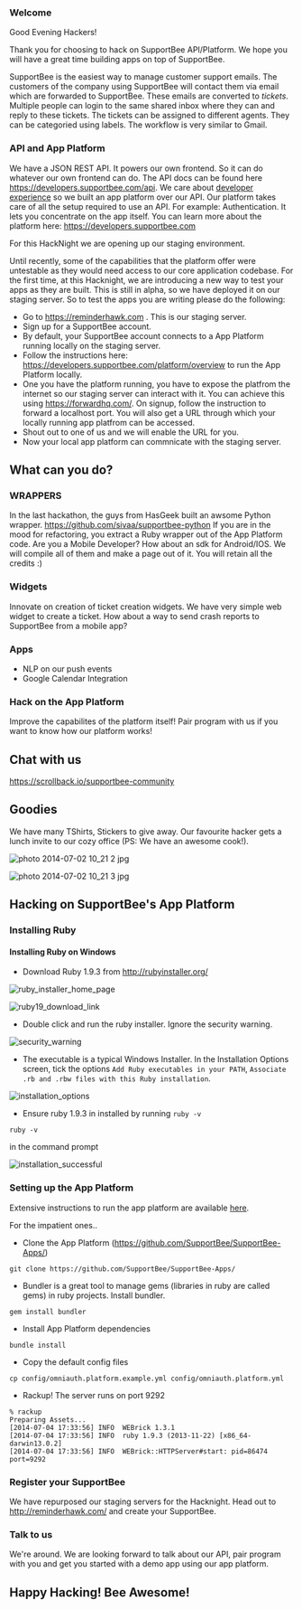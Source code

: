 ### Welcome

Good Evening Hackers!

Thank you for choosing to hack on SupportBee API/Platform. We hope you will have a great time building apps on top of SupportBee.

SupportBee is the easiest way to manage customer support emails. The customers of the company using SupportBee will contact them via email which are forwarded to SupportBee. These emails are converted to _tickets_. Multiple people can login to the same shared inbox where they can and reply to these tickets. The tickets can be assigned to different agents. They can be categoried using labels. The workflow is very similar to Gmail.

### API and App Platform

We have a JSON REST API. It powers our own frontend. So it can do whatever our own frontend can do. The API docs can be found here https://developers.supportbee.com/api. We care about [developer experience](https://www.youtube.com/watch?v=V3rQWpnykyY) so we built an app platform over our API. Our platform takes care of all the setup required to use an API. For example: Authentication. It lets you concentrate on the app itself. You can learn more about the platform here: https://developers.supportbee.com

For this HackNight we are opening up our staging environment. 

Until recently, some of the capabilities that the platform offer were untestable as they would need access to our core application codebase. For the first time, at this Hacknight, we are introducing a new way to test your apps as they are built. This is still in alpha, so we have deployed it on our staging server. So to test the apps you are writing please do the following:

- Go to https://reminderhawk.com . This is our staging server. 
- Sign up for a SupportBee account. 
- By default, your SupportBee account connects to a App Platform running locally on the staging server.
- Follow the instructions here: https://developers.supportbee.com/platform/overview to run the App Platform locally.
- One you have the platform running, you have to expose the platfrom the internet so our staging server can interact with it. You can achieve this using https://forwardhq.com/. On signup, follow the instruction to forward a localhost port. You will also get a URL through which your locally running app platfrom can be accessed.
- Shout out to one of us and we will enable the URL for you.
- Now your local app platform can commnicate with the staging server.

## What can you do?

### WRAPPERS

In the last hackathon, the guys from HasGeek built an awsome Python wrapper. https://github.com/sivaa/supportbee-python
If you are in the mood for refactoring, you extract a Ruby wrapper out of the App Platform code. Are you a Mobile Developer? How about an sdk for Android/IOS. We will compile all of them and make a page out of it. You will retain all the credits :)

### Widgets

Innovate on creation of ticket creation widgets. We have very simple web widget to create a ticket. How about a way to send crash reports to SupportBee from a mobile app?

### Apps
+ NLP on our push events
+ Google Calendar Integration

### Hack on the App Platform

Improve the capabilites of the platform itself! Pair program with us if you want to know how our platform works!

## Chat with us
https://scrollback.io/supportbee-community

## Goodies

We have many TShirts, Stickers to give away. Our favourite hacker gets a lunch invite to our cozy office (PS: We have an awesome cook!).

![photo 2014-07-02 10_21 2 jpg](https://cloud.githubusercontent.com/assets/1789832/3468375/21b175fa-029d-11e4-9b0d-3bcce2f56de7.jpg)

![photo 2014-07-02 10_21 3 jpg](https://cloud.githubusercontent.com/assets/1789832/3468383/35afb5c6-029d-11e4-9241-886070e6f698.jpg)

## Hacking on SupportBee's App Platform

### Installing Ruby

#### Installing Ruby on Windows

+ Download Ruby 1.9.3 from http://rubyinstaller.org/

![ruby_installer_home_page](https://cloud.githubusercontent.com/assets/1789832/3481043/5a4625b4-036a-11e4-9b2d-3be7342a2c13.png)

![ruby19_download_link](https://cloud.githubusercontent.com/assets/1789832/3481062/a1a13110-036a-11e4-8eb3-631caa1398bf.png)

+ Double click and run the ruby installer. Ignore the security warning.

![security_warning](https://cloud.githubusercontent.com/assets/1789832/3481101/2fad4732-036b-11e4-884f-32347d4d957f.png)

+ The executable is a typical Windows Installer. In the Installation Options screen, tick the options `Add Ruby executables in your PATH`, `Associate .rb and .rbw files with this Ruby installation`.

![installation_options](https://cloud.githubusercontent.com/assets/1789832/3481179/54cff572-036c-11e4-8c52-6ee03009f67d.png)

+ Ensure ruby 1.9.3 in installed by running `ruby -v`
```
ruby -v
```
in the command prompt

![installation_successful](https://cloud.githubusercontent.com/assets/1789832/3481315/3412f912-036f-11e4-982a-4edbf4c6c817.png)

### Setting up the App Platform

Extensive instructions to run the app platform are available [here](https://developers.supportbee.com/platform/overview).

For the impatient ones..

+ Clone the App Platform (https://github.com/SupportBee/SupportBee-Apps/)

```
git clone https://github.com/SupportBee/SupportBee-Apps/
```

+ Bundler is a great tool to manage gems (libraries in ruby are called gems) in ruby projects. Install bundler. 

```
gem install bundler
```

+ Install App Platform dependencies

```
bundle install
```

+ Copy the default config files

```
cp config/omniauth.platform.example.yml config/omniauth.platform.yml
```

+ Rackup! The server runs on port 9292

```
% rackup
Preparing Assets...
[2014-07-04 17:33:56] INFO  WEBrick 1.3.1
[2014-07-04 17:33:56] INFO  ruby 1.9.3 (2013-11-22) [x86_64-darwin13.0.2]
[2014-07-04 17:33:56] INFO  WEBrick::HTTPServer#start: pid=86474 port=9292
```

### Register your SupportBee

We have repurposed our staging servers for the Hacknight. Head out to http://reminderhawk.com/ and create your SupportBee.

### Talk to us

We're around. We are looking forward to talk about our API, pair program with you and get you started with a demo app using our app platform.  

## Happy Hacking! Bee Awesome!

